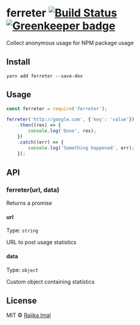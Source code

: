# ferreter [![Build Status](https://travis-ci.org/rajikaimal/ferreter.svg?branch=master)](https://travis-ci.org/rajikaimal/ferreter) [![Greenkeeper badge](https://badges.greenkeeper.io/rajikaimal/ferreter.svg)](https://greenkeeper.io/)

Collect anonymous usage for NPM package usage

## Install

```
yarn add ferreter --save-dev
```

## Usage

```js
const ferreter = require('ferreter');

ferreter('http://google.com', {'key': 'value'})
	.then((res) => {
		console.log('Done', res);
	})
	.catch((err) => {
		console.log('Something happened', err);
	});
```

## API

### ferreter(url, data)

Returns a promise

#### url

Type: `string`

URL to post usage statistics

#### data

Type: `object`

Custom object containing statistics

## License

MIT © [Rajika Imal](https://rajikaimal.github.io)
